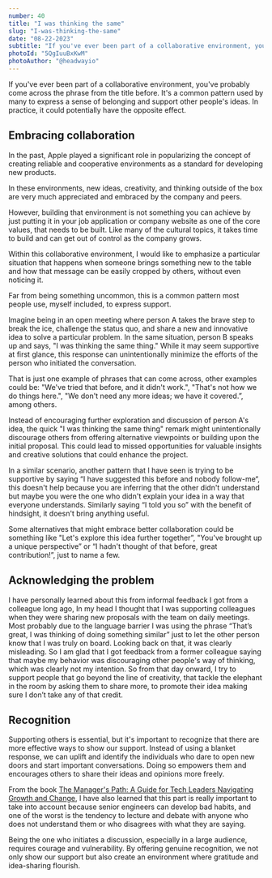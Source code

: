 ```yaml
---
number: 40
title: "I was thinking the same"
slug: "I-was-thinking-the-same"
date: "08-22-2023"
subtitle: "If you've ever been part of a collaborative environment, you've probably come across the phrase from the title before. It's a common pattern used by many to express a sense of belonging and support other people's ideas. In practice, it could potentially have the opposite effect."
photoId: "5QgIuuBxKwM"
photoAuthor: "@headwayio"
---
```


If you've ever been part of a collaborative environment, you've probably come across the phrase from the title before. It's a common pattern used by many to express a sense of belonging and support other people's ideas. In practice, it could potentially have the opposite effect.

## **Embracing collaboration**

In the past, Apple played a significant role in popularizing the concept of creating reliable and cooperative environments as a standard for developing new products.

In these environments, new ideas, creativity, and thinking outside of the box are very much appreciated and embraced by the company and peers.

However, building that environment is not something you can achieve by just putting it in your job application or company website as one of the core values, that needs to be built. Like many of the cultural topics, it takes time to build and can get out of control as the company grows.

Within this collaborative environment, I would like to emphasize a particular situation that happens when someone brings something new to the table and how that message can be easily cropped by others, without even noticing it.

Far from being something uncommon, this is a common pattern most people use, myself included, to express support.

Imagine being in an open meeting where person A takes the brave step to break the ice, challenge the status quo, and share a new and innovative idea to solve a particular problem. In the same situation, person B speaks up and says, "I was thinking the same thing." While it may seem supportive at first glance, this response can unintentionally minimize the efforts of the person who initiated the conversation.

That is just one example of phrases that can come across, other examples could be: "We've tried that before, and it didn't work.", "That's not how we do things here.", "We don't need any more ideas; we have it covered.”, among others.

Instead of encouraging further exploration and discussion of person A's idea, the quick "I was thinking the same thing" remark might unintentionally discourage others from offering alternative viewpoints or building upon the initial proposal. This could lead to missed opportunities for valuable insights and creative solutions that could enhance the project.

In a similar scenario, another pattern that I have seen is trying to be supportive by saying “I have suggested this before and nobody follow-me“, this doesn't help because you are inferring that the other didn't understand but maybe you were the one who didn't explain your idea in a way that everyone understands. Similarly saying “I told you so” with the benefit of hindsight, it doesn't bring anything useful.

Some alternatives that might embrace better collaboration could be something like "Let's explore this idea further together”, "You've brought up a unique perspective” or “I hadn't thought of that before, great contribution!”, just to name a few.

## Acknowledging the problem

I have personally learned about this from informal feedback I got from a colleague long ago, In my head I thought that I was supporting colleagues when they were sharing new proposals with the team on daily meetings. Most probably due to the language barrier I was using the phrase “That’s great, I was thinking of doing something similar” just to let the other person know that I was truly on board.
Looking back on that, it was clearly misleading. So I am glad that I got feedback from a former colleague saying that maybe my behavior was discouraging other people's way of thinking, which was clearly not my intention. So from that day onward, I try to support people that go beyond the line of creativity, that tackle the elephant in the room by asking them to share more, to promote their idea making sure I don’t take any of that credit.

## Recognition

Supporting others is essential, but it's important to recognize that there are more effective ways to show our support. Instead of using a blanket response, we can uplift and identify the individuals who dare to open new doors and start important conversations. Doing so empowers them and encourages others to share their ideas and opinions more freely.

From the book [The Manager's Path: A Guide for Tech Leaders Navigating Growth and Change](https://www.goodreads.com/book/show/33369254-the-manager-s-path), I have also learned that this part is really important to take into account because senior engineers can develop bad habits, and one of the worst is the tendency to lecture and debate with anyone who does not understand them or who disagrees with what they are saying.

Being the one who initiates a discussion, especially in a large audience, requires courage and vulnerability. By offering genuine recognition, we not only show our support but also create an environment where gratitude and idea-sharing flourish.
